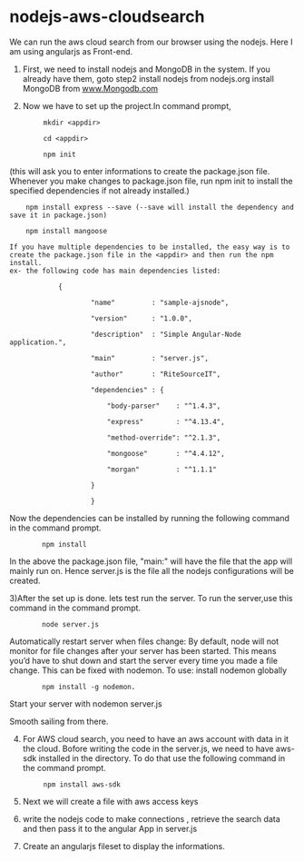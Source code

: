 # nodejs-aws-cloudsearch
 We can run the aws cloud search from our browser using the nodejs. Here I am using angularjs as Front-end.
1) First, we need to install nodejs and MongoDB in the system. If you already have them, goto step2
      install nodejs from nodejs.org
      install MongoDB from  www.Mongodb.com
2) Now we have to set up the project.In command prompt,
     
		 	mkdir <appdir>
			
			cd <appdir>
      
			npm init  
			
 (this will ask you to enter informations to create the package.json file. Whenever you make changes to package.json file, run npm init to install the specified dependencies if not already installed.)
  	
		npm install express --save (--save will install the dependency and save it in package.json)
	  
		npm install mangoose

	If you have multiple dependencies to be installed, the easy way is to create the package.json file in the <appdir> and then run the npm install. 
	ex- the following code has main dependencies listed: 
		
    			{
		
						"name"         : "sample-ajsnode",

						"version"      : "1.0.0",

						"description"  : "Simple Angular-Node application.",

						"main"         : "server.js",

						"author"       : "RiteSourceIT",

						"dependencies" : {

							"body-parser"    : "^1.4.3",

							"express"        : "^4.13.4",

							"method-override": "^2.1.3",

							"mongoose"       : "^4.4.12",

							"morgan"         : "^1.1.1"

						}

						}

Now the dependencies can be installed by running the following command in the command prompt.
		
			npm install 
    
In the above the package.json file, "main:" will have the file that the app will mainly run on. Hence server.js is the file all the nodejs configurations will be created.  

3)After the set up is done. lets test run the server. To run the server,use this command in the command prompt.

			node server.js

Automatically restart server when files change: By default, node will not monitor for file changes after your server has been started. This means you’d have to shut down and start the server every time you made a file change. This can be fixed with nodemon. To use: install nodemon globally

			npm install -g nodemon. 

Start your server with
			nodemon server.js

Smooth sailing from there.


4) For AWS cloud search, you need to have an aws account with data in it the cloud. Bofore writing the code in the server.js, we need to have aws-sdk installed in the directory. To do that use the following command in the command prompt.

			npm install aws-sdk
		
5) Next we will create a file with aws access keys
6) write the nodejs code to make connections , retrieve the search data  and then pass it to the angular App in server.js
7) Create an angularjs fileset to display the informations.  
 
